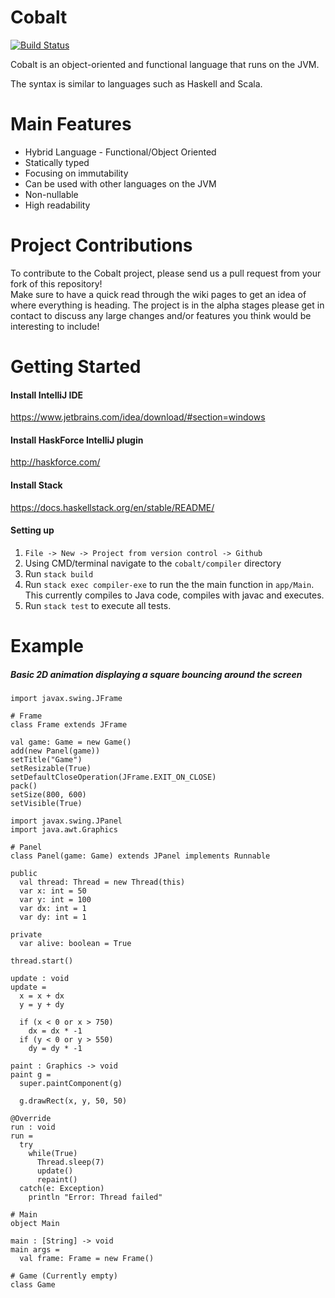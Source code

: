 # Cobalt

[![Build Status](https://travis-ci.org/Michael2109/cobalt.svg?branch=0.1.x)](https://travis-ci.org/Michael2109/cobalt)

Cobalt is an object-oriented and functional language that runs on the JVM.

The syntax is similar to languages such as Haskell and Scala.  

# Main Features
* Hybrid Language - Functional/Object Oriented
* Statically typed
* Focusing on immutability
* Can be used with other languages on the JVM
* Non-nullable
* High readability    

# Project Contributions
To contribute to the Cobalt project, please send us a pull request from your fork of this repository!  
Make sure to have a quick read through the wiki pages to get an idea of where everything is heading. The project is in the alpha stages please get in contact to discuss any large changes and/or features you think would be interesting to include!

# Getting Started

#### Install IntelliJ IDE
https://www.jetbrains.com/idea/download/#section=windows

#### Install HaskForce IntelliJ plugin
http://haskforce.com/

#### Install Stack 
https://docs.haskellstack.org/en/stable/README/

#### Setting up
1. `File -> New -> Project from version control -> Github`
2. Using CMD/terminal navigate to the `cobalt/compiler` directory 
3. Run `stack build` 
4. Run `stack exec compiler-exe` to run the the main function in `app/Main`. This currently compiles to Java code, compiles with javac and executes.
5. Run `stack test` to execute all tests. 

# Example 
##### Basic 2D animation displaying a square bouncing around the screen
```
import javax.swing.JFrame

# Frame
class Frame extends JFrame

val game: Game = new Game()
add(new Panel(game))
setTitle("Game")
setResizable(True)
setDefaultCloseOperation(JFrame.EXIT_ON_CLOSE)
pack()
setSize(800, 600)
setVisible(True)
```
```
import javax.swing.JPanel
import java.awt.Graphics

# Panel
class Panel(game: Game) extends JPanel implements Runnable

public
  val thread: Thread = new Thread(this)
  var x: int = 50
  var y: int = 100
  var dx: int = 1
  var dy: int = 1

private
  var alive: boolean = True

thread.start()

update : void
update =
  x = x + dx
  y = y + dy

  if (x < 0 or x > 750)
    dx = dx * -1
  if (y < 0 or y > 550)
    dy = dy * -1

paint : Graphics -> void
paint g =
  super.paintComponent(g)

  g.drawRect(x, y, 50, 50)

@Override
run : void
run =
  try
    while(True)
      Thread.sleep(7)
      update()
      repaint()
  catch(e: Exception)
    println "Error: Thread failed"
```
```
# Main
object Main

main : [String] -> void
main args =
  val frame: Frame = new Frame()
```
```
# Game (Currently empty)
class Game
```
